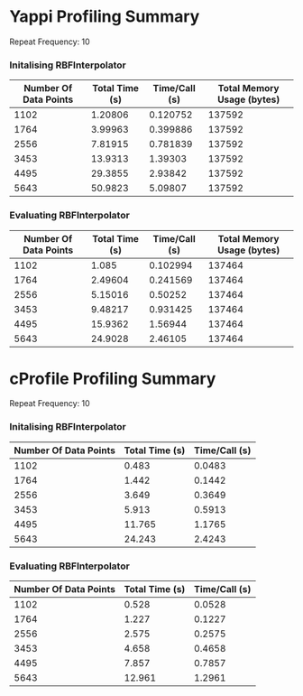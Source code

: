Yappi Profiling Summary
=======================

Repeat Frequency: 10

### Initalising RBFInterpolator

|   Number Of Data Points |   Total Time (s) |   Time/Call (s) |   Total Memory Usage (bytes) |
|-------------------------|------------------|-----------------|------------------------------|
|                    1102 |          1.20806 |        0.120752 |                       137592 |
|                    1764 |          3.99963 |        0.399886 |                       137592 |
|                    2556 |          7.81915 |        0.781839 |                       137592 |
|                    3453 |         13.9313  |        1.39303  |                       137592 |
|                    4495 |         29.3855  |        2.93842  |                       137592 |
|                    5643 |         50.9823  |        5.09807  |                       137592 |

### Evaluating RBFInterpolator

|   Number Of Data Points |   Total Time (s) |   Time/Call (s) |   Total Memory Usage (bytes) |
|-------------------------|------------------|-----------------|------------------------------|
|                    1102 |          1.085   |        0.102994 |                       137464 |
|                    1764 |          2.49604 |        0.241569 |                       137464 |
|                    2556 |          5.15016 |        0.50252  |                       137464 |
|                    3453 |          9.48217 |        0.931425 |                       137464 |
|                    4495 |         15.9362  |        1.56944  |                       137464 |
|                    5643 |         24.9028  |        2.46105  |                       137464 |

cProfile Profiling Summary
=======================

Repeat Frequency: 10

### Initalising RBFInterpolator

|   Number Of Data Points |   Total Time (s) |   Time/Call (s) |
|-------------------------|------------------|-----------------|
|                    1102 |            0.483 |          0.0483 |
|                    1764 |            1.442 |          0.1442 |
|                    2556 |            3.649 |          0.3649 |
|                    3453 |            5.913 |          0.5913 |
|                    4495 |           11.765 |          1.1765 |
|                    5643 |           24.243 |          2.4243 |

### Evaluating RBFInterpolator

|   Number Of Data Points |   Total Time (s) |   Time/Call (s) |
|-------------------------|------------------|-----------------|
|                    1102 |            0.528 |          0.0528 |
|                    1764 |            1.227 |          0.1227 |
|                    2556 |            2.575 |          0.2575 |
|                    3453 |            4.658 |          0.4658 |
|                    4495 |            7.857 |          0.7857 |
|                    5643 |           12.961 |          1.2961 |